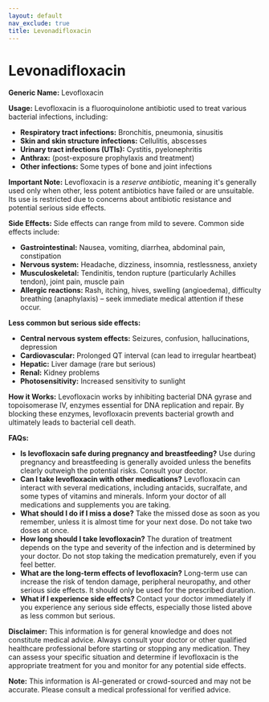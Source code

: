 ```yaml
---
layout: default
nav_exclude: true
title: Levonadifloxacin
---
```


# Levonadifloxacin

**Generic Name:** Levofloxacin

**Usage:** Levofloxacin is a fluoroquinolone antibiotic used to treat various bacterial infections, including:

* **Respiratory tract infections:** Bronchitis, pneumonia, sinusitis
* **Skin and skin structure infections:** Cellulitis, abscesses
* **Urinary tract infections (UTIs):** Cystitis, pyelonephritis
* **Anthrax:** (post-exposure prophylaxis and treatment)
* **Other infections:**  Some types of bone and joint infections


**Important Note:**  Levofloxacin is a *reserve antibiotic*, meaning it's generally used only when other, less potent antibiotics have failed or are unsuitable.  Its use is restricted due to concerns about antibiotic resistance and potential serious side effects.


**Side Effects:**  Side effects can range from mild to severe.  Common side effects include:

* **Gastrointestinal:** Nausea, vomiting, diarrhea, abdominal pain, constipation
* **Nervous system:** Headache, dizziness, insomnia, restlessness, anxiety
* **Musculoskeletal:** Tendinitis, tendon rupture (particularly Achilles tendon), joint pain, muscle pain
* **Allergic reactions:** Rash, itching, hives, swelling (angioedema), difficulty breathing (anaphylaxis) – seek immediate medical attention if these occur.


**Less common but serious side effects:**

* **Central nervous system effects:** Seizures, confusion, hallucinations, depression
* **Cardiovascular:**  Prolonged QT interval (can lead to irregular heartbeat)
* **Hepatic:** Liver damage (rare but serious)
* **Renal:** Kidney problems
* **Photosensitivity:** Increased sensitivity to sunlight


**How it Works:** Levofloxacin works by inhibiting bacterial DNA gyrase and topoisomerase IV, enzymes essential for DNA replication and repair.  By blocking these enzymes, levofloxacin prevents bacterial growth and ultimately leads to bacterial cell death.


**FAQs:**

* **Is levofloxacin safe during pregnancy and breastfeeding?**  Use during pregnancy and breastfeeding is generally avoided unless the benefits clearly outweigh the potential risks.  Consult your doctor.
* **Can I take levofloxacin with other medications?**  Levofloxacin can interact with several medications, including antacids, sucralfate, and some types of vitamins and minerals.  Inform your doctor of all medications and supplements you are taking.
* **What should I do if I miss a dose?**  Take the missed dose as soon as you remember, unless it is almost time for your next dose. Do not take two doses at once.
* **How long should I take levofloxacin?**  The duration of treatment depends on the type and severity of the infection and is determined by your doctor.  Do not stop taking the medication prematurely, even if you feel better.
* **What are the long-term effects of levofloxacin?**  Long-term use can increase the risk of tendon damage, peripheral neuropathy, and other serious side effects.  It should only be used for the prescribed duration.
* **What if I experience side effects?**  Contact your doctor immediately if you experience any serious side effects, especially those listed above as less common but serious.


**Disclaimer:** This information is for general knowledge and does not constitute medical advice.  Always consult your doctor or other qualified healthcare professional before starting or stopping any medication.  They can assess your specific situation and determine if levofloxacin is the appropriate treatment for you and monitor for any potential side effects.


**Note:** This information is AI-generated or crowd-sourced and may not be accurate. Please consult a medical professional for verified advice.